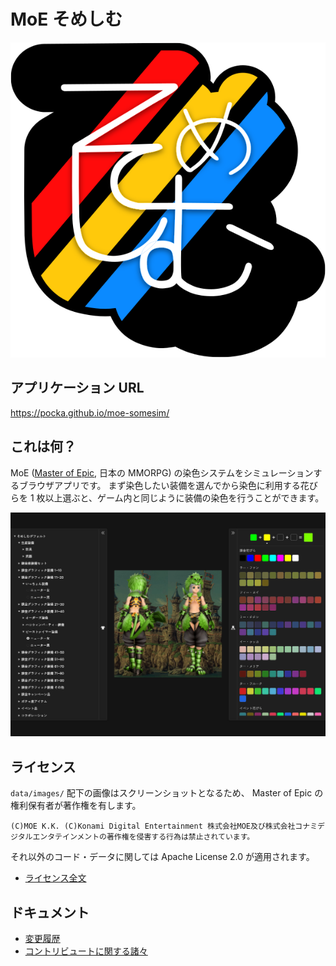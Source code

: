 # MoE そめしむ

![そめしむロゴ](./data/logo.svg)

## アプリケーション URL

<https://pocka.github.io/moe-somesim/>

## これは何？

MoE ([Master of Epic](http://moepic.com), 日本の MMORPG) の染色システムをシミュレーションするブラウザアプリです。
まず染色したい装備を選んでから染色に利用する花びらを 1 枚以上選ぶと、ゲーム内と同じように装備の染色を行うことができます。

![そめしむ動作画面](./docs/screenshot.png)

## ライセンス

`data/images/` 配下の画像はスクリーンショットとなるため、 Master of Epic の権利保有者が著作権を有します。

```
(C)MOE K.K. (C)Konami Digital Entertainment 株式会社MOE及び株式会社コナミデジタルエンタテインメントの著作権を侵害する行為は禁止されています。
```

それ以外のコード・データに関しては Apache License 2.0 が適用されます。

- [ライセンス全文](./LICENSE)

## ドキュメント

- [変更履歴](./CHANGELOG.md)
- [コントリビュートに関する諸々](./CONTRIBUTING.md)
